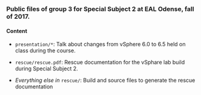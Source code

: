 ### Public files of group 3 for Special Subject 2 at EAL Odense, fall of 2017.

#### Content

 * `presentation/*`: Talk about changes from vSphere 6.0 to 6.5 held on
   class during the course.

 * `rescue/rescue.pdf`: Rescue documentation for the vSphare lab build during
   Special Subject 2.

 * *Everything else in* `rescue/`: Build and source files to generate the rescue
   documentation
